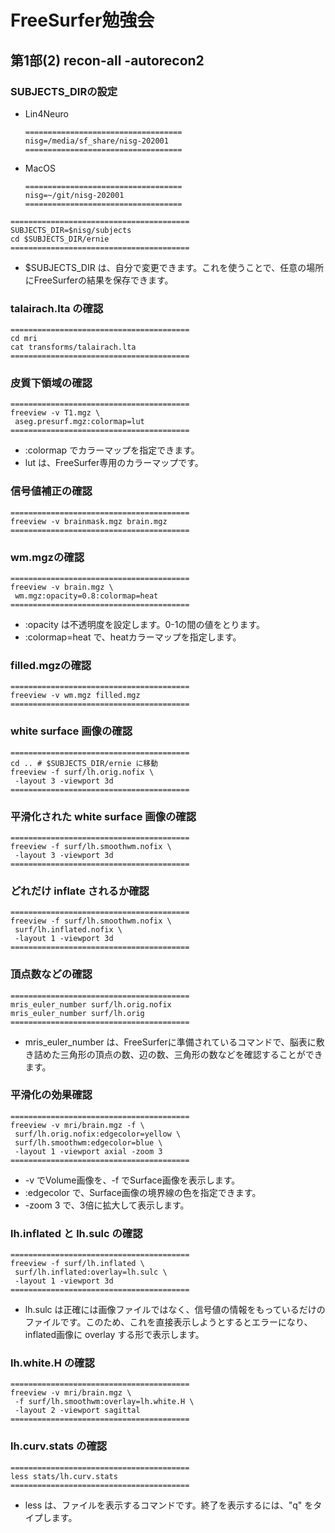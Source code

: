 # FreeSurfer勉強会

## 第1部(2) recon-all -autorecon2

### SUBJECTS_DIRの設定

- Lin4Neuro

	```
	===================================
	nisg=/media/sf_share/nisg-202001
	===================================
	```

- MacOS

	```
	===================================
	nisg=~/git/nisg-202001
	===================================
	```


```
========================================
SUBJECTS_DIR=$nisg/subjects
cd $SUBJECTS_DIR/ernie
========================================
```

- $SUBJECTS_DIR は、自分で変更できます。これを使うことで、任意の場所にFreeSurferの結果を保存できます。


### talairach.lta の確認

```
========================================
cd mri
cat transforms/talairach.lta
========================================
```


### 皮質下領域の確認

```
========================================
freeview -v T1.mgz \
 aseg.presurf.mgz:colormap=lut
========================================
```

- :colormap でカラーマップを指定できます。
- lut は、FreeSurfer専用のカラーマップです。


### 信号値補正の確認

```
========================================
freeview -v brainmask.mgz brain.mgz
========================================
```


### wm.mgzの確認

```
========================================
freeview -v brain.mgz \
 wm.mgz:opacity=0.8:colormap=heat
========================================
```

- :opacity は不透明度を設定します。0-1の間の値をとります。
- :colormap=heat で、heatカラーマップを指定します。


### filled.mgzの確認

```
========================================
freeview -v wm.mgz filled.mgz
========================================
```


### white surface 画像の確認

```
========================================
cd .. # $SUBJECTS_DIR/ernie に移動
freeview -f surf/lh.orig.nofix \
 -layout 3 -viewport 3d
========================================
```


### 平滑化された white surface 画像の確認

```
========================================
freeview -f surf/lh.smoothwm.nofix \
 -layout 3 -viewport 3d
========================================
```


### どれだけ inflate されるか確認

```
========================================
freeview -f surf/lh.smoothwm.nofix \
 surf/lh.inflated.nofix \
 -layout 1 -viewport 3d
========================================
```


### 頂点数などの確認

```
========================================
mris_euler_number surf/lh.orig.nofix
mris_euler_number surf/lh.orig
========================================
```

- mris_euler_number は、FreeSurferに準備されているコマンドで、脳表に敷き詰めた三角形の頂点の数、辺の数、三角形の数などを確認することができます。


### 平滑化の効果確認

```
========================================
freeview -v mri/brain.mgz -f \
 surf/lh.orig.nofix:edgecolor=yellow \
 surf/lh.smoothwm:edgecolor=blue \
 -layout 1 -viewport axial -zoom 3
========================================
```

- -v でVolume画像を、-f でSurface画像を表示します。
- :edgecolor で、Surface画像の境界線の色を指定できます。
- -zoom 3 で、3倍に拡大して表示します。


### lh.inflated と lh.sulc の確認

```
========================================
freeview -f surf/lh.inflated \
 surf/lh.inflated:overlay=lh.sulc \
 -layout 1 -viewport 3d
========================================
```

- lh.sulc は正確には画像ファイルではなく、信号値の情報をもっているだけのファイルです。このため、これを直接表示しようとするとエラーになり、inflated画像に overlay する形で表示します。


### lh.white.H の確認

```
========================================
freeview -v mri/brain.mgz \
 -f surf/lh.smoothwm:overlay=lh.white.H \
 -layout 2 -viewport sagittal
========================================
```


### lh.curv.stats の確認

```
========================================
less stats/lh.curv.stats
========================================
```

- less は、ファイルを表示するコマンドです。終了を表示するには、"q" をタイプします。



